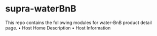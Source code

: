 # supra-waterBnB
This repo contains the following modules for water-BnB product detail page.
  • Host Home Description
  • Host Information
